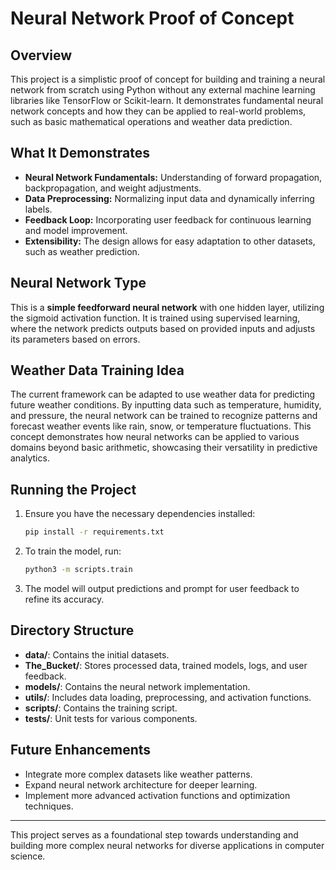 # Neural Network Proof of Concept

## Overview
This project is a simplistic proof of concept for building and training a neural network from scratch using Python without any external machine learning libraries like TensorFlow or Scikit-learn. It demonstrates fundamental neural network concepts and how they can be applied to real-world problems, such as basic mathematical operations and weather data prediction.

## What It Demonstrates
- **Neural Network Fundamentals:** Understanding of forward propagation, backpropagation, and weight adjustments.
- **Data Preprocessing:** Normalizing input data and dynamically inferring labels.
- **Feedback Loop:** Incorporating user feedback for continuous learning and model improvement.
- **Extensibility:** The design allows for easy adaptation to other datasets, such as weather prediction.

## Neural Network Type
This is a **simple feedforward neural network** with one hidden layer, utilizing the sigmoid activation function. It is trained using supervised learning, where the network predicts outputs based on provided inputs and adjusts its parameters based on errors.

## Weather Data Training Idea
The current framework can be adapted to use weather data for predicting future weather conditions. By inputting data such as temperature, humidity, and pressure, the neural network can be trained to recognize patterns and forecast weather events like rain, snow, or temperature fluctuations. This concept demonstrates how neural networks can be applied to various domains beyond basic arithmetic, showcasing their versatility in predictive analytics.

## Running the Project
1. Ensure you have the necessary dependencies installed:
   ```bash
   pip install -r requirements.txt
   ```

2. To train the model, run:
   ```bash
   python3 -m scripts.train
   ```

3. The model will output predictions and prompt for user feedback to refine its accuracy.

## Directory Structure
- **data/**: Contains the initial datasets.
- **The_Bucket/**: Stores processed data, trained models, logs, and user feedback.
- **models/**: Contains the neural network implementation.
- **utils/**: Includes data loading, preprocessing, and activation functions.
- **scripts/**: Contains the training script.
- **tests/**: Unit tests for various components.

## Future Enhancements
- Integrate more complex datasets like weather patterns.
- Expand neural network architecture for deeper learning.
- Implement more advanced activation functions and optimization techniques.

---

This project serves as a foundational step towards understanding and building more complex neural networks for diverse applications in computer science.